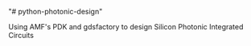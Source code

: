 "# python-photonic-design" 

Using AMF's PDK and gdsfactory to design Silicon Photonic Integrated Circuits
